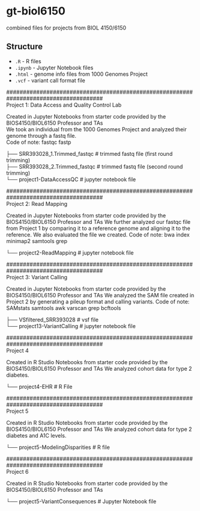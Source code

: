 # gt-biol6150
combined files for projects from BIOL 4150/6150

## Structure
- `.R`         - R files
- `.ipynb`     - Jupyter Notebook files  
- `.html`      - genome info files from 1000 Genomes Project
- `.vcf`       - variant call format file       

#####################################################################################  
Project 1: Data Access and Quality Control Lab

Created in Jupyter Notebooks from starter code provided by the BIOS4150/BIOL6150 Professor and TAs    
We took an individual from the 1000 Genomes Project and analyzed their genome through a fastq file.   
Code of note: fastqc fastp  

├── SRR393028_1.Trimmed_fastqc     # trimmed fastq file (first round trimming)   
├── SRR393028_2.Trimmed_fastqc     # trimmed fastq file (second round trimming)   
└── project1-DataAccessQC          # jupyter notebook file   

#####################################################################################  
Project 2: Read Mapping       

Created in Jupyter Notebooks from starter code provided by the BIOS4150/BIOL6150 Professor and TAs
We further analyzed our fastqc file from Project 1 by comparing it to a reference genome and aligning it to the reference. We also evaluated the file we created.
Code of note: bwa index minimap2 samtools grep

└── project2-ReadMapping          # jupyter notebook file   

#####################################################################################  
Project 3: Variant Calling

Created in Jupyter Notebooks from starter code provided by the BIOS4150/BIOL6150 Professor and TAs
We analyzed the SAM file created in Project 2 by generating a pileup format and calling variants.
Code of note: SAMstats samtools awk varscan grep bcftools

├── VSfiltered_SRR393028             # vsf file   
└── project13-VariantCalling         # jupyter notebook file   

#####################################################################################  
Project 4    

Created in R Studio Notebooks from starter code provided by the BIOS4150/BIOL6150 Professor and TAs
We analyzed cohort data for type 2 diabetes.

└── project4-EHR          # R File    

#####################################################################################  
Project 5    

Created in R Studio Notebooks from starter code provided by the BIOS4150/BIOL6150 Professor and TAs
We analyzed cohort data for type 2 diabetes and A1C levels.

└── project5-ModelingDisparities          # R file    

#####################################################################################  
Project 6    

Created in R Studio Notebooks from starter code provided by the BIOS4150/BIOL6150 Professor and TAs

└── project5-VariantConsequences          # Jupyter Notebook file    
